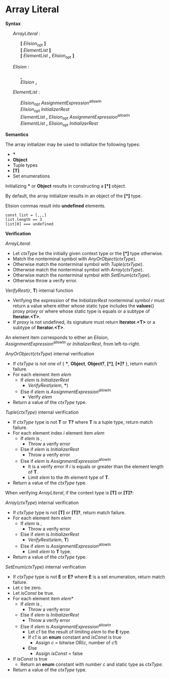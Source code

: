 # Array Literal

**Syntax**

<ul>
    <i>ArrayLiteral</i> :
    <ul>
        <b>[</b> <i>Elision</i><sub>opt</sub> <b>]</b><br>
        <b>[</b> <i>ElementList</i> <b>]</b><br>
        <b>[</b> <i>ElementList</i> <b>,</b> <i>Elision</i><sub>opt</sub> <b>]</b>
    </ul>
</ul>

<ul>
    <i>Elision</i> :
    <ul>
        <b>,</b><br>
        <i>Elision</i> <b>,</b>
    </ul>
</ul>

<ul>
    <i>ElementList</i> :
    <ul>
        <i>Elision</i><sub>opt</sub> <i>AssignmentExpression</i><sup>allowIn</sup><br>
        <i>Elision</i><sub>opt</sub> <i>InitializerRest</i><br>
        <i>ElementList</i> <b>,</b> <i>Elision</i><sub>opt</sub> <i>AssignmentExpression</i><sup>allowIn</sup><br>
        <i>ElementList</i> <b>,</b> <i>Elision</i><sub>opt</sub> <i>InitializerRest</i>
    </ul>
</ul>

**Semantics**

The array initializer may be used to initialize the following types:

* **\***
* **Object**
* Tuple types
* **\[T]**
* Set enumerations

Initializing **\*** or **Object** results in constructing a **\[\*]** object.

By default, the array initializer results in an object of the **\[\*]** type.

Elision commas result into **undefined** elements.

```
const list = [,,,]
list.length == 3
list[0] === undefined
```

**Verification**

*ArrayLiteral*

* Let *ctxType* be the initially given context type or the **\[\*]** type otherwise.
* Match the nonterminal symbol with *AnyOrObject*(*ctxType*).
* Otherwise match the nonterminal symbol with *Tuple*(*ctxType*).
* Otherwise match the nonterminal symbol with *Array*(*ctxType*).
* Otherwise match the nonterminal symbol with *SetEnum*(*ctxType*).
* Otherwise throw a verify error.

*VerifyRest*(*r*, **T**) internal function

* Verifying the expression of the <i>InitializerRest</i> nonterminal symbol *r* must return a value where either whose static type includes the **values**() proxy *proxy* or where whose static type is equals or a subtype of **Iterator.&lt;T>**.
* If *proxy* is not undefined, its signature must return **Iterator.&lt;T>** or a subtype of **Iterator.&lt;T>**.

An element item corresponds to either an <i>Elision</i>, <i>AssignmentExpression</i><sup>allowIn</sup> or <i>InitializerRest</i>, from left-to-right.

*AnyOrObject*(*ctxType*) internal verification

* If *ctxType* is not one of { **\***, **Object**, **Object?**, **\[\*]**, **\[\*]?** }, return match failure.
* For each element item *elem*
  * If *elem* is <i>InitializerRest</i>
    * *VerifyRest*(*elem*, **\***)
  * Else if *elem* is <i>AssignmentExpression</i><sup>allowIn</sup>
    * Verify *elem*
* Return a value of the *ctxType* type.

*Tuple*(*ctxType*) internal verification

* If *ctxType* type is not **T** or **T?** where **T** is a tuple type, return match failure.
* For each element index *i* element item *elem*
  * If *elem* is <i>,</i>
    * Throw a verify error
  * Else if *elem* is <i>InitializerRest</i>
    * Throw a verify error
  * Else if *elem* is <i>AssignmentExpression</i><sup>allowIn</sup>
    * It is a verify error if *i* is equals or greater than the element length of **T**.
    * Limit *elem* to the *i*th element type of **T**.
* Return a value of the *ctxType* type.

When verifying *ArrayLiteral*, if the context type is **\[T]** or **\[T]?**:

*Array*(*ctxType*) internal verification

* If *ctxType* type is not **\[T]** or **\[T]?**, return match failure.
* For each element item *elem*
  * If *elem* is <i>,</i>
    * Throw a verify error
  * Else if *elem* is <i>InitializerRest</i>
    * *VerifyRest*(*elem*, **T**)
  * Else if *elem* is <i>AssignmentExpression</i><sup>allowIn</sup>
    * Limit *elem* to **T** type.
* Return a value of the *ctxType* type.

*SetEnum*(*ctxType*) internal verification

* If *ctxType* type is not **E** or **E?** where **E** is a set enumeration, return match failure.
* Let *c* be zero.
* Let *isConst* be true.
* For each element item *elem**
  * If *elem* is <i>,</i>
    * Throw a verify error
  * Else if *elem* is <i>InitializerRest</i>
    * Throw a verify error
  * Else if *elem* is <i>AssignmentExpression</i><sup>allowIn</sup>
    * Let *c1* be the result of limiting *elem* to the **E** type.
    * If *c1* is an **enum** constant and *isConst* is true
      * Assign *c* = bitwise OR(*c*, number of *c1*)
    * Else
      * Assign *isConst* = false
* If *isConst* is true
  * Return an **enum** constant with number *c* and static type as *ctxType*.
* Return a value of the *ctxType* type.